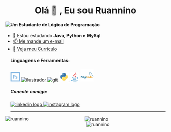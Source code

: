 <h1 align="center">Olá 👋 , Eu sou Ruannino</h1>

<img align="left" height="290" src="https://media-exp1.licdn.com/dms/image/C4D03AQGZV2gymzKDrA/profile-displayphoto-shrink_200_200/0/1658893027936?e=1664409600&v=beta&t=9ieo76uDUENgqaiP7zOegMPTQ5BkLHR3TjW5hCCitsY"/>

<h4 align="centro">Um Estudante de Lógica de Programação</h4>

- 🌱 Estou estudando **Java, Python e MySql**
- [📫 Me mande um e-mail](**ruanfariasdc@hotmail.com**)
- [📄 Veja meu Currículo](https://drive.google.com/file/d/1shQ_1T5Wa-qHiuD08H15zj8jZFXqm8Gg/view?usp=compartilhamento)

<h4 align="left">Linguagens e Ferramentas:</h4>
<p align="left"> <a href="https://www.photoshop.com/en" target="blank" rel="noreferrer"> <img src="https://raw.githubusercontent.com/devicons/devicon/master/icons/photoshop/photoshop-line.svg" alt="photoshop" width="30" height="30"/> </a> <a href=" https://www.adobe.com/in/products/illustrator.html" target="blank" rel="noreferrer"> <img src="https://www.vectorlogo.zone/logos/adobe_illustrator/adobe_illustrator-icon.svg" alt="ilustrador" width="30" height="30"/> </a> <a href="https://git-scm.com/" target="blank" rel="noreferrer"> <img src="https://www.vectorlogo.zone/logos/git-scm/git-scm-icon.svg" alt="git" width="30" height="30"/> </a> <a href="https://www.python.org" target="blank" rel="noreferrer"> <img src="https://raw.githubusercontent.com/devicons/devicon/master/icons/python/python-original.svg" alt="python" width="30" height="30"/> </a><hrefa ="https://www.java.com" target="blank" rel="noreferrer"> <img src="https://raw.githubusercontent.com/devicons/devicon/master/icons/java/java-original.svg" alt="java" width="30" height="30"/> </a> <a href="https://www.mysql.com/" target="_blank" rel="noreferrer"> <img src="https://raw.githubusercontent.com/devicons/devicon/master/icons/mysql/mysql-original-wordmark.svg" alt="mysql" width="40" height="40"/> </a> </p>

<h5 align="left">Conecte comigo:</h5>
<p align="left">
<a href="https://linkedin.com/in/www.linkedin.com/in/ruannino-farias-a60a1723a "target="blank"><img src="https://img.shields.io/static/v1?message=LinkedIn&logo=linkedin&label=&color=0077B5&logoColor=white&labelColor=&style=for-the-badge"height="20" alt="linkedin logo"/> </a >
<a href="https://instagram.com/www.instagram.com/ruanfariaz" target="blank"> <img src="https://img.shields.io/static/v1?message=Instagram&logo=instagram&label=&color=E4405F&logoColor=white&labelColor=&style=for-the-badge" height="20" alt="instagram logo"/> </a>
</p>

____________________________________________________________________________________________________________________________________
<p><img align="left" src="https://github-readme-stats.vercel.app/api?username=ruannino&show_icons=true&theme=tokyonight&title_color=d0cdcd&text_color=cac4c4&bg_color=384b85&locale=en" height="135" width="250" alt="ruannino"><img align="center" src="https://github-readme-stats.vercel.app/api/top-langs?username=ruannino&show_icons=true&theme=tokyonight&title_color=ada9a9&text_color=ada4a4&bg_color=394d74&locale=en&layout=compact" height="80" width="175" alt="ruannino"><img align="right" src="https://github-readme-streak-stats.herokuapp.com/?user=ruannino&theme=highcontrast" height="255" width="250" alt="ruannino"/></p>
